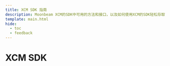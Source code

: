 ```yaml
---
title: XCM SDK 指南
description: Moonbeam XCM的SDK中可用的方法和接口，以及如何使用XCM的SDK轻松存取跨链资产的指南
template: main.html
hide:
  - toc
  - feedback
---
```


<h1 class='subsection-title'>XCM SDK</h1>
<div class='subsection-wrapper'></div>